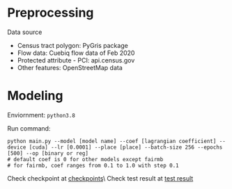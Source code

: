 # Preprocessing
Data source
- Census tract polygon: PyGris package
- Flow data: Cuebiq flow data of Feb 2020
- Protected attribute - PCI: api.census.gov
- Other features: OpenStreetMap data

# Modeling
Enviornment: `python3.8`

Run command: 
```[bash]
python main.py --model [model name] --coef [lagrangian coefficient] --device [cuda] --lr [0.0001] --place [place] --batch-size 256 --epochs [500] --op [binary or reg]
# default coef is 0 for other models except fairmb
# for fairmb, coef ranges from 0.1 to 1.0 with step 0.1
```
Check checkpoint at [checkpoints](/checkpoints)\\
Check test result at [test result](/outputs)